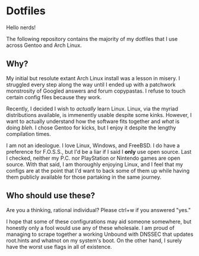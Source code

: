 # Dotfiles

Hello nerds!

The following repository contains the majority of my dotfiles that I use across Gentoo and Arch Linux.

## Why?

My initial but resolute extant Arch Linux install was a lesson in misery. I struggled every step along the way until I ended up with a patchwork monstrosity of Googled answers and forum copypastas. I refuse to touch certain config files because they work.

Recently, I decided I wish to _actually_ learn Linux. Linux, via the myriad distributions available, is immenently usable despite some kinks. However, I want to actually understand how the software fits together and _what_ is doing _bleh._ I chose Gentoo for kicks, but I enjoy it despite the lengthy compilation times.

I am not an ideologue. I love Linux, Windows, and FreeBSD. I do have a preference for F.O.S.S., but I'd be a liar if I said I **only** use open source. Last I checked, neither my P.C. nor PlayStation or Nintendo games are open source. With that said, I am thoroughly enjoying Linux, and I feel that my configs are at the point that I'd want to back some of them up while having them publicly available for those partaking in the same journey.

## Who should use these?

Are you a thinking, rational individual? Please ctrl+w if you answered "yes."

I hope that some of these configurations may aid someone somewhere, but honestly only a fool would use any of these wholesale. I am proud of managing to scrape together a working Unbound with DNSSEC that updates root.hints and whatnot on my system's boot. On the other hand, I surely have the worst use flags in all of existence.
